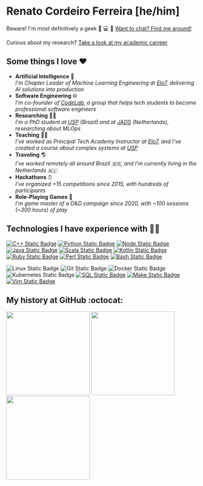 # Renato Cordeiro Ferreira [he/him]

Beware! I'm most definitively a geek 🚀 💻 🖖 [Want to chat? Find me around!](https://linktr.ee/renatocf)

Curious about my research? [Take a look at my academic carreer](https://renatocf.xyz/lattes)

## Some things I love ❤️

- **Artificial Intelligence** 🤖 <br> _I'm Chapter Leader of Machine Learning Engineering at [Elo7][elo7], delivering AI solutions into production_
- **Software Engineering** 🌐 <br> _I'm co-founder of [CodeLab][codelab], a group that helps tech students to become professional software engineers_
- **Researching** 🧑‍🎓 <br> _I'm a PhD student at [USP][usp] (Brazil) and at [JADS][jads] (Netherlands), researching about MLOps_
- **Teaching** 👨‍🏫 <br> _I've worked as Principal Tech Academy Instructor at [Elo7][elo7], and I've created a course about complex systems at [USP][usp]_
- **Traveling** 🌎 <br> _I've worked remotely all around Brazil 🇧🇷, and I'm currently living in the Netherlands 🇳🇱_
- **Hackathons** ⏰ <br> _I've organized +15 competitions since 2015, with hundreds of participants_
- **Role-Playing Games** 🐲 <br> _I'm game master of a D&D campaign since 2020, with ~100 sessions  (~300 hours) of play_

## Technologies I have experience with 👨‍💻

[![C++ Static Badge](https://img.shields.io/badge/C%2B%2B-dodgerblue?style=for-the-badge&logo=c%2B%2B)](https://github.com/renatocf/probability)
[![Python Static Badge](https://img.shields.io/badge/Python-darkgreen?style=for-the-badge&logo=python&logoColor=white)](https://github.com/renatocf/intelligent-systems-project)
[![Node Static Badge](https://img.shields.io/badge/node-darkolivegreen?style=for-the-badge&logo=JavaScript&logoColor=white)](https://gitlab.com/uspcodelab/courses/MAC0475-2020/hacknizer/auth-api)
[![Java Static Badge](https://img.shields.io/badge/Java-orangered?style=for-the-badge&logo=coffeescript&logoColor=white)](https://github.com/renatocf/MAC0242-PROJECT)
[![Scala Static Badge](https://img.shields.io/badge/Scala-indianred?style=for-the-badge&logo=scala&logoColor=white)](https://github.com/renatocf/exploring-mars)
[![Kotlin Static Badge](https://img.shields.io/badge/Kotlin-blueviolet?style=for-the-badge&logo=kotlin&logoColor=white)](https://github.com/galaxy-raiders/galaxy-raiders-api)
[![Ruby Static Badge](https://img.shields.io/badge/ruby-darkred?style=for-the-badge&logo=ruby&logoColor=white)](https://github.com/acessoajustica/acessoajustica)
[![Perl Static Badge](https://img.shields.io/badge/Perl-darkcyan?style=for-the-badge&logo=perl&logoColor=white)](https://github.com/renatocf/colorgrind)
[![Bash Static Badge](https://img.shields.io/badge/bash-seagreen?style=for-the-badge&logo=gnometerminal&logoColor=white)](https://github.com/renatocf/sorghum)

![Linux Static Badge](https://img.shields.io/badge/linux-black?style=for-the-badge&logo=archlinux&logoColor=white)
![Git Static Badge](https://img.shields.io/badge/git-darkorange?style=for-the-badge&logo=git&logoColor=white)
![Docker Static Badge](https://img.shields.io/badge/docker-dodgerblue?style=for-the-badge&logo=docker&logoColor=white)
![Kubernetes Static Badge](https://img.shields.io/badge/kubernetes-royalblue?style=for-the-badge&logo=kubernetes&logoColor=white)
[![SQL Static Badge](https://img.shields.io/badge/SQL-mediumblue?style=for-the-badge&logo=postgresql&logoColor=white)](https://gitlab.com/renatocf/MAC0350-PROJECT)
[![Make Static Badge](https://img.shields.io/badge/Make-gray?style=for-the-badge&logo=gnu&logoColor=white)](https://github.com/umake/make)
[![Vim Static Badge](https://img.shields.io/badge/vim-darkslategray?style=for-the-badge&logo=vim&logoColor=white)](https://github.com/renatocf/dotfiles)

## My history at GitHub :octocat:

<div align="left">
  <img height=220 src="https://streak-stats.demolab.com/?user=renatocf&date_format=Y.m.d&card_width=710" />
  <img height=220 src="https://renatocf-github-readme-stats.vercel.app/api?username=renatocf&custom_title=General%20GitHub%20Stats%20📈&show_icons=true&include_all_commits=true&show=reviews&card_width=350" />
  <img height=220 src="https://renatocf-github-readme-stats.vercel.app/api/top-langs/?username=renatocf&custom_title=Most%20Used%20Languages%20🧑‍💻&layout=compact&size_weight=0.5&count_weight=1&langs_count=10&card_width=350" />
</div>

<!--
**renatocf/renatocf** is a ✨ _special_ ✨ repository because its `README.md` (this file) appears on your GitHub profile.

<br/>

Here are some ideas to get you started:

- 🔭 I’m currently working on ...
- 🌱 I’m currently learning ...
- 👯 I’m looking to collaborate on ...
- 🤔 I’m looking for help with ...
- 💬 Ask me about ...
- 📫 How to reach me: ...
- 😄 Pronouns: ...
- ⚡ Fun fact: ...
-->

[elo7]: https://www.elo7.com.br/sobre
[usp]: https://usp.br
[jads]: https://jads.nl
[codelab]: https://github.com/uspcodelab
